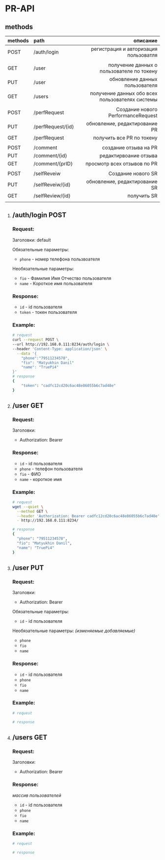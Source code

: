 # PR-API

## methods
| methods  | path        | описание |
| -------- |:------------|---------:|
| POST     | /auth/login | регистрация и авторизация пользоватля |
||||
| GET      | /user       | получение данных о пользователе по токену|   
| PUT      | /user       | обновление данных пользователя |   
| GET      | /users       | получение данных обо всех пользователях системы |   
||||
|POST      | /perfRequest| Создание нового PerformanceRequest |
|PUT       | /perfRequest/{id}| обновление, редактирование PR |
|GET      | /perfRequest | получить все PR по токену|
||||
|POST|/comment|создание отзыва на PR|
|PUT|/comment/{id}|редактирвоание отзыва|
|GET|/comment/{prID}|просмотр всех отзывов по PR|
||||
|POST      | /selfReveiw| Создание нового SR |
|PUT       | /selfReveiw/{id}| обновление, редактирование SR |
|GET      | /selfReview/{id} | получить SR|
||||


1. ## /auth/login POST
    ### Request: 
    
    Заголовки: default

    Обязательные параметры:
    - `phone` - номер телефона пользвоателя

    Необязательные параметры:
    - `fio` - Фамилия Имя Отчество пользователя
    - `name` - Короткое имя пользователя
    
    ### Response:
    - `id` - id пользователя
    - `token` - токен пользователя

    ### Example:
    ```bash
    # request
    curl --request POST \
    --url http://192.168.0.111:8234/auth/login \
    --header 'Content-Type: application/json' \
      --data '{
	    "phone":"79511234578",
	    "fio": "Matyukhin Danil"
        "name": "TruePi4"
    }'
    # response
    {
        "token": "cadfc12cd20c6ac48e86055b6c7ad48e"
    }
    ```

1. ## /user  GET
    ### Request: 
    Заголовки:
    - Authorization: Bearer

    ### Response:
    - `id` - id пользователя
    - `phone` - телефон пользователя
    - `fio` - ФИО
    - `name` - короткое имя

    ### Example:
    ```bash
    # request
    wget --quiet \
      --method GET \
      --header 'Authorization: Bearer cadfc12cd20c6ac48e86055b6c7ad48e' \
      - http://192.168.0.111:8234/

    # response
    {
      "phone": "79511234578",
	  "fio": "Matyukhin Danil",
      "name": "TruePi4"
    }
    ```

2. ## /user  PUT
   ### Request: 
    Заголовки:
    - Authorization: Bearer

    Обязательные параметры:
    - `id` - id пользователя

    Необязательные параметры:
    *(изменяемые добавляемые)*
    - `phone`
    - `fio`
    - `name`

    ### Response:
    - `id` - id пользователя
    - `phone`
    - `fio`
    - `name`
    
    ### Example:
    ```bash
    # request

    # response
    ```

2. ## /users  GET
   ### Request: 
    Заголовки:
    - Authorization: Bearer

    ### Response:
    *массив пользователей*
    - `id` - id пользователя
    - `phone`
    - `fio`
    - `name`
	
    
    ### Example:
    ```bash
    # request

    # response
    ```

